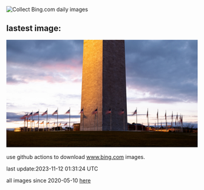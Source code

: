 ![Collect Bing.com daily images](https://github.com/counter2015/bing-daily-images/workflows/Collect%20Bing.com%20daily%20images/badge.svg)
## lastest image:
![](images/VeteransDayDC.jpg)

use github actions to download www.bing.com images.

last update:2023-11-12 01:31:24 UTC

all images since 2020-05-10 [here](https://github.com/counter2015/bing-daily-images/tree/master/images) 
